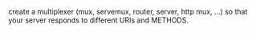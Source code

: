 create a multiplexer (mux, servemux, router, server, http mux, ...) so that your server responds to different URIs and METHODS.
